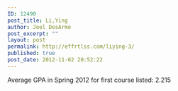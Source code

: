 ```yaml
---
ID: 12490
post_title: Li,Ying
author: Joel DesArmo
post_excerpt: ""
layout: post
permalink: http://effrtlss.com/liying-3/
published: true
post_date: 2012-11-02 20:52:22
---
```

<p>Average GPA in Spring 2012 for first course listed: 2.215</p>